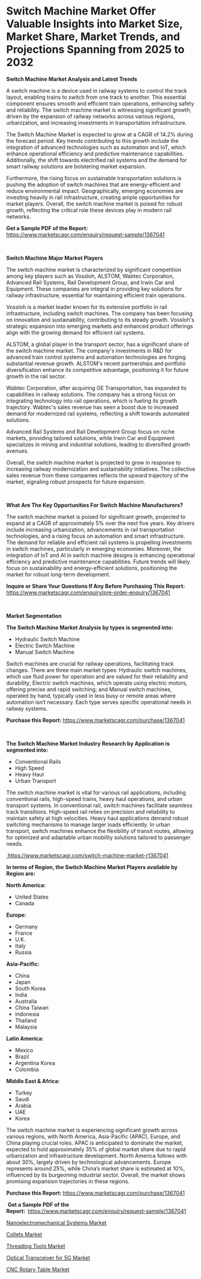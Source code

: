 <p><h1>Switch Machine Market Offer Valuable Insights into Market Size, Market Share, Market Trends, and Projections Spanning from 2025 to 2032</h1></p><p><strong>Switch Machine Market Analysis and Latest Trends</strong></p>
<p><p>A switch machine is a device used in railway systems to control the track layout, enabling trains to switch from one track to another. This essential component ensures smooth and efficient train operations, enhancing safety and reliability. The switch machine market is witnessing significant growth, driven by the expansion of railway networks across various regions, urbanization, and increasing investments in transportation infrastructure.</p><p>The Switch Machine Market is expected to grow at a CAGR of 14.2% during the forecast period. Key trends contributing to this growth include the integration of advanced technologies such as automation and IoT, which enhance operational efficiency and predictive maintenance capabilities. Additionally, the shift towards electrified rail systems and the demand for smart railway solutions are bolstering market expansion. </p><p>Furthermore, the rising focus on sustainable transportation solutions is pushing the adoption of switch machines that are energy-efficient and reduce environmental impact. Geographically, emerging economies are investing heavily in rail infrastructure, creating ample opportunities for market players. Overall, the switch machine market is poised for robust growth, reflecting the critical role these devices play in modern rail networks.</p></p>
<p><strong>Get a Sample PDF of the Report:&nbsp;</strong> <a href="https://www.marketscagr.com/enquiry/request-sample/1367041?utm_campaign=2955&utm_medium=2&utm_source=Github&utm_content=ia&utm_term=22032025&utm_id=switch-machine">https://www.marketscagr.com/enquiry/request-sample/1367041</a></p>
<p>&nbsp;</p>
<p><strong>Switch Machine Major Market Players</strong></p>
<p><p>The switch machine market is characterized by significant competition among key players such as Vossloh, ALSTOM, Wabtec Corporation, Advanced Rail Systems, Rail Development Group, and Irwin Car and Equipment. These companies are integral in providing key solutions for railway infrastructure, essential for maintaining efficient train operations.</p><p>Vossloh is a market leader known for its extensive portfolio in rail infrastructure, including switch machines. The company has been focusing on innovation and sustainability, contributing to its steady growth. Vossloh's strategic expansion into emerging markets and enhanced product offerings align with the growing demand for efficient rail systems.</p><p>ALSTOM, a global player in the transport sector, has a significant share of the switch machine market. The company's investments in R&D for advanced train control systems and automation technologies are forging substantial revenue growth. ALSTOM's recent partnerships and portfolio diversification enhance its competitive advantage, positioning it for future growth in the rail sector.</p><p>Wabtec Corporation, after acquiring GE Transportation, has expanded its capabilities in railway solutions. The company has a strong focus on integrating technology into rail operations, which is fueling its growth trajectory. Wabtec's sales revenue has seen a boost due to increased demand for modernized rail systems, reflecting a shift towards automated solutions.</p><p>Advanced Rail Systems and Rail Development Group focus on niche markets, providing tailored solutions, while Irwin Car and Equipment specializes in mining and industrial solutions, leading to diversified growth avenues.</p><p>Overall, the switch machine market is projected to grow in response to increasing railway modernization and sustainability initiatives. The collective sales revenue from these companies reflects the upward trajectory of the market, signaling robust prospects for future expansion.</p></p>
<p>&nbsp;</p>
<p><strong>What Are The Key Opportunities For Switch Machine Manufacturers?</strong></p>
<p><p>The switch machine market is poised for significant growth, projected to expand at a CAGR of approximately 5% over the next five years. Key drivers include increasing urbanization, advancements in rail transportation technologies, and a rising focus on automation and smart infrastructure. The demand for reliable and efficient rail systems is propelling investments in switch machines, particularly in emerging economies. Moreover, the integration of IoT and AI in switch machine designs is enhancing operational efficiency and predictive maintenance capabilities. Future trends will likely focus on sustainability and energy-efficient solutions, positioning the market for robust long-term development.</p></p>
<p><strong>Inquire or Share Your Questions If Any Before Purchasing This Report:</strong> <a href="https://www.marketscagr.com/enquiry/pre-order-enquiry/1367041?utm_campaign=2955&utm_medium=2&utm_source=Github&utm_content=ia&utm_term=22032025&utm_id=switch-machine">https://www.marketscagr.com/enquiry/pre-order-enquiry/1367041</a></p>
<p>&nbsp;</p>
<p><strong>Market Segmentation</strong></p>
<p><strong>The Switch Machine Market Analysis by types is segmented into:</strong></p>
<p><ul><li>Hydraulic Switch Machine</li><li>Electric Switch Machine</li><li>Manual Switch Machine</li></ul></p>
<p><p>Switch machines are crucial for railway operations, facilitating track changes. There are three main market types: Hydraulic switch machines, which use fluid power for operation and are valued for their reliability and durability; Electric switch machines, which operate using electric motors, offering precise and rapid switching; and Manual switch machines, operated by hand, typically used in less busy or remote areas where automation isn’t necessary. Each type serves specific operational needs in railway systems.</p></p>
<p><strong>Purchase this Report:&nbsp;</strong><a href="https://www.marketscagr.com/purchase/1367041?utm_campaign=2955&utm_medium=2&utm_source=Github&utm_content=ia&utm_term=22032025&utm_id=switch-machine">https://www.marketscagr.com/purchase/1367041</a></p>
<p>&nbsp;</p>
<p><strong>The Switch Machine Market Industry Research by Application is segmented into:</strong></p>
<p><ul><li>Conventional Rails</li><li>High Speed</li><li>Heavy Haul</li><li>Urban Transport</li></ul></p>
<p><p>The switch machine market is vital for various rail applications, including conventional rails, high-speed trains, heavy haul operations, and urban transport systems. In conventional rail, switch machines facilitate seamless track transitions. High-speed rail relies on precision and reliability to maintain safety at high velocities. Heavy haul applications demand robust switching mechanisms to manage larger loads efficiently. In urban transport, switch machines enhance the flexibility of transit routes, allowing for optimized and adaptable urban mobility solutions tailored to passenger needs.</p></p>
<p><a href="https://www.marketscagr.com/switch-machine-market-r1367041?utm_campaign=2955&utm_medium=2&utm_source=Github&utm_content=ia&utm_term=22032025&utm_id=switch-machine">&nbsp;https://www.marketscagr.com/switch-machine-market-r1367041</a></p>
<p><strong>In terms of Region, the Switch Machine Market Players available by Region are:</strong></p>
<p>
    <p> <strong> North America: </strong>
        <ul>
            <li>United States</li>
            <li>Canada</li>
        </ul>
        </p> 
    <p> <strong> Europe: </strong>
        <ul>
            <li>Germany</li>
            <li>France</li>
            <li>U.K.</li>
            <li>Italy</li>
            <li>Russia</li>
        </ul>
        </p> 
    <p> <strong> Asia-Pacific: </strong>
        <ul>
            <li>China</li>
            <li>Japan</li>
            <li>South Korea</li>
            <li>India</li>
            <li>Australia</li>
            <li>China Taiwan</li>
            <li>Indonesia</li>
            <li>Thailand</li>
            <li>Malaysia</li>
        </ul>
        </p> 
    <p> <strong> Latin America: </strong>
        <ul>
            <li>Mexico</li>
            <li>Brazil</li>
            <li>Argentina Korea</li>
            <li>Colombia</li>
        </ul>
        </p> 
    <p> <strong> Middle East & Africa: </strong>
        <ul>
            <li>Turkey</li>
            <li>Saudi</li>
            <li>Arabia</li>
            <li>UAE</li>
            <li>Korea</li>
        </ul>
    </p>
    </p>
<p><p>The switch machine market is experiencing significant growth across various regions, with North America, Asia-Pacific (APAC), Europe, and China playing crucial roles. APAC is anticipated to dominate the market, expected to hold approximately 35% of global market share due to rapid urbanization and infrastructure development. North America follows with about 30%, largely driven by technological advancements. Europe represents around 25%, while China’s market share is estimated at 10%, influenced by its burgeoning industrial sector. Overall, the market shows promising expansion trajectories in these regions.</p></p>
<p><strong>Purchase this Report: </strong><a href="https://www.marketscagr.com/purchase/1367041?utm_campaign=2955&utm_medium=2&utm_source=Github&utm_content=ia&utm_term=22032025&utm_id=switch-machine">https://www.marketscagr.com/purchase/1367041</a></p>
<p>&nbsp;<strong>Get a Sample PDF of the Report:&nbsp;&nbsp;</strong><a href="https://www.marketscagr.com/enquiry/request-sample/1367041?utm_campaign=2955&utm_medium=2&utm_source=Github&utm_content=ia&utm_term=22032025&utm_id=switch-machine">https://www.marketscagr.com/enquiry/request-sample/1367041</a></p>
<p><strong></strong></p>
<p><p><a href="https://www.linkedin.com/pulse/nanoelectromechanical-systems-market-analysis-report-global-l9c4e?utm_campaign=2955&utm_medium=2&utm_source=Github&utm_content=ia&utm_term=22032025&utm_id=switch-machine">Nanoelectromechanical Systems Market</a></p><p><a href="https://www.linkedin.com/pulse/valuation-production-cost-growth-factors-collets-market-size-qm9we?utm_campaign=2955&utm_medium=2&utm_source=Github&utm_content=ia&utm_term=22032025&utm_id=switch-machine">Collets Market</a></p><p><a href="https://www.linkedin.com/pulse/sales-channel-penetration-analysis-threading-tools-market-d2kle?utm_campaign=2955&utm_medium=2&utm_source=Github&utm_content=ia&utm_term=22032025&utm_id=switch-machine">Threading Tools Market</a></p><p><a href="https://github.com/aidelndasse/Market-Research-Report-List-1/blob/main/optical-transceiver-for-5g-market.md?utm_campaign=2955&utm_medium=2&utm_source=Github&utm_content=ia&utm_term=22032025&utm_id=switch-machine">Optical Transceiver for 5G Market</a></p><p><a href="https://www.linkedin.com/pulse/cnc-rotary-table-market-report-2025-2032-evaluating-growth-prospects-zujze?utm_campaign=2955&utm_medium=2&utm_source=Github&utm_content=ia&utm_term=22032025&utm_id=switch-machine">CNC Rotary Table Market</a></p></p>